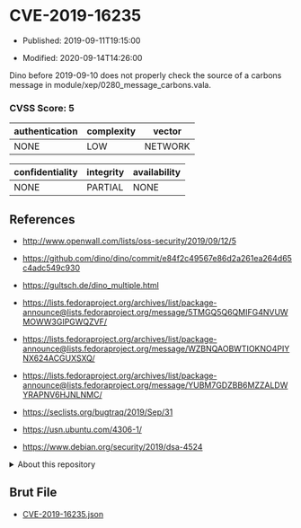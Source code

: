 # CVE-2019-16235

- Published: 2019-09-11T19:15:00

- Modified: 2020-09-14T14:26:00

Dino before 2019-09-10 does not properly check the source of a carbons message in module/xep/0280_message_carbons.vala.

### CVSS Score: **5**

| authentication | complexity | vector |
| --- | --- | --- |
| NONE | LOW | NETWORK |

| confidentiality | integrity | availability |
| --- | --- | --- |
| NONE | PARTIAL | NONE |

## References

* http://www.openwall.com/lists/oss-security/2019/09/12/5

* https://github.com/dino/dino/commit/e84f2c49567e86d2a261ea264d65c4adc549c930

* https://gultsch.de/dino_multiple.html

* https://lists.fedoraproject.org/archives/list/package-announce@lists.fedoraproject.org/message/5TMGQ5Q6QMIFG4NVUWMOWW3GIPGWQZVF/

* https://lists.fedoraproject.org/archives/list/package-announce@lists.fedoraproject.org/message/WZBNQAOBWTIOKNO4PIYNX624ACGUXSXQ/

* https://lists.fedoraproject.org/archives/list/package-announce@lists.fedoraproject.org/message/YUBM7GDZBB6MZZALDWYRAPNV6HJNLNMC/

* https://seclists.org/bugtraq/2019/Sep/31

* https://usn.ubuntu.com/4306-1/

* https://www.debian.org/security/2019/dsa-4524

<details>
<summary>About this repository</summary> 

  This repository is part of the project [Live Hack CVE](https://github.com/Live-Hack-CVE). Main website can be found [www.live-hack.org](https://www.live-hack.org) 
  
  Made by [Sn0wAlice](https://github.com/Sn0wAlice) for the people that care about security and need to have a feed of the latest CVEs. Hope you enjoy it, don't forget to star the repo and follow me on [Twitter](https://twitter.com/Sn0wAlice) and [Github](https://github.com/Sn0wAlice). And that is my [personnal website](https://www.alice-snow.me/)

  - [Home Page](https://github.com/Live-Hack-CVE)
  - [Framework](https://github.com/Live-Hack-CVE/cve-framework)
  - [CVE database](https://github.com/Live-Hack-CVE/full_database)
  - [Changelog](https://github.com/Live-Hack-CVE/Changelog)
</details>

## Brut File

* [CVE-2019-16235.json](https://raw.githubusercontent.com/Live-Hack-CVE/full_database/main/cves/2019/CVE-2019-16235.json)

